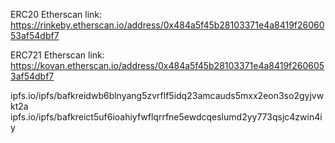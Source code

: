 
ERC20 Etherscan link: https://rinkeby.etherscan.io/address/0x484a5f45b28103371e4a8419f2606053af54dbf7

ERC721 Etherscan link: https://kovan.etherscan.io/address/0x484a5f45b28103371e4a8419f2606053af54dbf7

ipfs.io/ipfs/bafkreidwb6blnyang5zvrflf5idq23amcauds5mxx2eon3so2gyjvwkt2a
ipfs.io/ipfs/bafkreict5uf6ioahiyfwflqrrfne5ewdcqeslumd2yy773qsjc4zwin4iy
